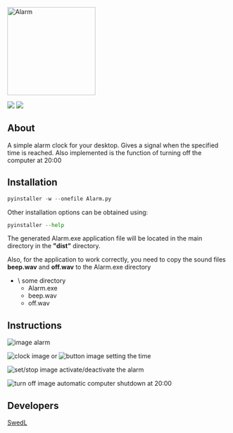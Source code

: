 <a href="https://imgbb.com/"><img src="https://i.ibb.co/58vsw4K/Alarm.png" width="200" text-align="center" alt="Alarm" border="0"></a>

![](https://img.shields.io/badge/Pyhton-3.11-orange)
![](https://img.shields.io/badge/PyQt5-5.15.10-D1FF4F)


## About
A simple alarm clock for your desktop. Gives a signal when the specified time is reached. Also implemented is the function of turning off the computer at 20:00

## Installation
```python
pyinstaller -w --onefile Alarm.py 
```
Other installation options can be obtained using:
```python
pyinstaller --help
```
The generated Alarm.exe application file will be located in the main directory
in the **"dist"** directory.

Also, for the application to work correctly, you need to copy the sound files **beep.wav** and **off.wav** to the Alarm.exe directory

+ \ some directory
  + Alarm.exe
  + beep.wav
  + off.wav

## Instructions
![](https://i.ibb.co/QMyfKn8/image-alarm.png "image alarm")

![](https://i.ibb.co/tQJztCb/2023-12-06-20-41-45-8.png "clock image") or ![](https://i.ibb.co/jLxLjr6/2023-12-06-20-41-45-5.png "button image") setting the time

![](https://i.ibb.co/HhnWnwJ/2023-12-06-20-41-45-7.png "set/stop image") activate/deactivate the alarm

![](https://i.ibb.co/ZN5Y3S8/2023-12-06-20-41-45-4.png "turn off image") automatic computer shutdown at 20:00

## Developers
[SwedL](https://github.com/SwedL)